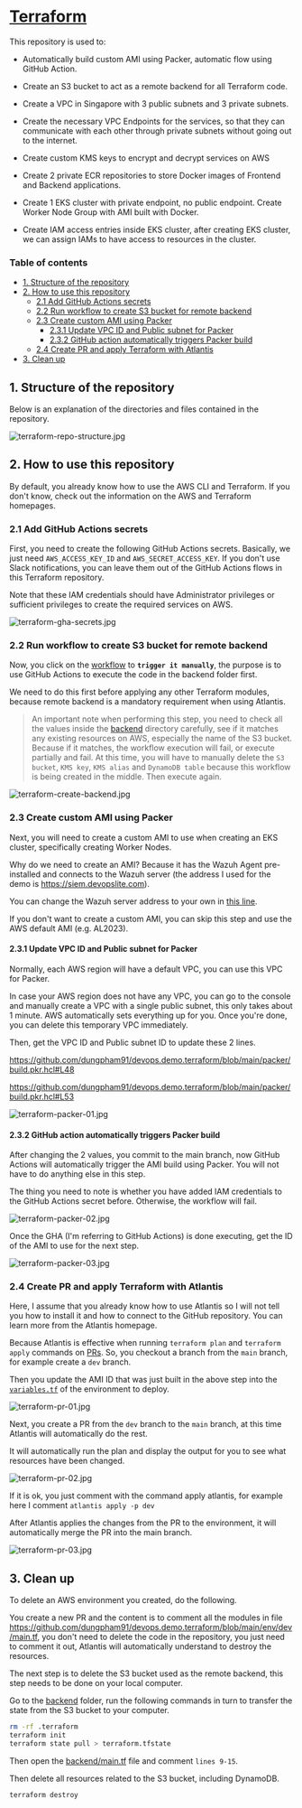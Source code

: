 # [Terraform](https://github.com/dungpham91/devops.demo.terraform)

This repository is used to:

- Automatically build custom AMI using Packer, automatic flow using GitHub Action.

- Create an S3 bucket to act as a remote backend for all Terraform code.

- Create a VPC in Singapore with 3 public subnets and 3 private subnets.

- Create the necessary VPC Endpoints for the services, so that they can communicate with each other through private subnets without going out to the internet.

- Create custom KMS keys to encrypt and decrypt services on AWS

- Create 2 private ECR repositories to store Docker images of Frontend and Backend applications.

- Create 1 EKS cluster with private endpoint, no public endpoint. Create Worker Node Group with AMI built with Docker.

- Create IAM access entries inside EKS cluster, after creating EKS cluster, we can assign IAMs to have access to resources in the cluster.

### Table of contents

- [1. Structure of the repository](#1-structure-of-the-repository)
- [2. How to use this repository](#2-how-to-use-this-repository)
  - [2.1 Add GitHub Actions secrets](#21-add-github-actions-secrets)
  - [2.2 Run workflow to create S3 bucket for remote backend](#22-run-workflow-to-create-s3-bucket-for-remote-backend)
  - [2.3 Create custom AMI using Packer](#23-create-custom-ami-using-packer)
    - [2.3.1 Update VPC ID and Public subnet for Packer](#231-update-vpc-id-and-public-subnet-for-packer)
    - [2.3.2 GitHub action automatically triggers Packer build](#232-github-action-automatically-triggers-packer-build)
  - [2.4 Create PR and apply Terraform with Atlantis](#24-create-pr-and-apply-terraform-with-atlantis)
- [3. Clean up](#3-clean-up)

## 1. Structure of the repository

Below is an explanation of the directories and files contained in the repository.

![terraform-repo-structure.jpg](../images/terraform/terraform-repo-structure.jpg)

## 2. How to use this repository

By default, you already know how to use the AWS CLI and Terraform. If you don't know, check out the information on the AWS and Terraform homepages.

### 2.1 Add GitHub Actions secrets

First, you need to create the following GitHub Actions secrets. Basically, we just need `AWS_ACCESS_KEY_ID` and `AWS_SECRET_ACCESS_KEY`. If you don't use Slack notifications, you can leave them out of the GitHub Actions flows in this Terraform repository.

Note that these IAM credentials should have Administrator privileges or sufficient privileges to create the required services on AWS.

![terraform-gha-secrets.jpg](../images/terraform/terraform-gha-secrets.jpg)

### 2.2 Run workflow to create S3 bucket for remote backend

Now, you click on the [workflow](https://github.com/dungpham91/devops.demo.terraform/actions/workflows/create-backend.yml) to **`trigger it manually`**, the purpose is to use GitHub Actions to execute the code in the backend folder first.

We need to do this first before applying any other Terraform modules, because remote backend is a mandatory requirement when using Atlantis.

> An important note when performing this step, you need to check all the values ​​inside the [backend](https://github.com/dungpham91/devops.demo.terraform/tree/main/backend) directory carefully, see if it matches any existing resources on AWS, especially the name of the S3 bucket. Because if it matches, the workflow execution will fail, or execute partially and fail. At this time, you will have to manually delete the `S3 bucket`, `KMS key`, `KMS alias` and `DynamoDB table` because this workflow is being created in the middle. Then execute again.

![terraform-create-backend.jpg](../images/terraform/terraform-create-backend.jpg)

### 2.3 Create custom AMI using Packer

Next, you will need to create a custom AMI to use when creating an EKS cluster, specifically creating Worker Nodes.

Why do we need to create an AMI? Because it has the Wazuh Agent pre-installed and connects to the Wazuh server (the address I used for the demo is https://siem.devopslite.com).

You can change the Wazuh server address to your own in [this line](https://github.com/dungpham91/devops.demo.terraform/blob/main/packer/build.pkr.hcl#L141).

If you don't want to create a custom AMI, you can skip this step and use the AWS default AMI (e.g. AL2023).

#### 2.3.1 Update VPC ID and Public subnet for Packer

Normally, each AWS region will have a default VPC, you can use this VPC for Packer.

In case your AWS region does not have any VPC, you can go to the console and manually create a VPC with a single public subnet, this only takes about 1 minute. AWS automatically sets everything up for you. Once you're done, you can delete this temporary VPC immediately.

Then, get the VPC ID and Public subnet ID to update these 2 lines.

https://github.com/dungpham91/devops.demo.terraform/blob/main/packer/build.pkr.hcl#L48

https://github.com/dungpham91/devops.demo.terraform/blob/main/packer/build.pkr.hcl#L53

![terraform-packer-01.jpg](../images/terraform/terraform-packer-01.jpg)

#### 2.3.2 GitHub action automatically triggers Packer build

After changing the 2 values, you commit to the main branch, now GitHub Actions will automatically trigger the AMI build using Packer. You will not have to do anything else in this step.

The thing you need to note is whether you have added IAM credentials to the GitHub Actions secret before. Otherwise, the workflow will fail.

![terraform-packer-02.jpg](../images/terraform/terraform-packer-02.jpg)

Once the GHA (I'm referring to GitHub Actions) is done executing, get the ID of the AMI to use for the next step.

![terraform-packer-03.jpg](../images/terraform/terraform-packer-03.jpg)

### 2.4 Create PR and apply Terraform with Atlantis

Here, I assume that you already know how to use Atlantis so I will not tell you how to install it and how to connect to the GitHub repository. You can learn more from the Atlantis homepage.

Because Atlantis is effective when running `terraform plan` and `terraform apply` commands on [PRs](https://github.com/dungpham91/devops.demo.terraform/pulls?q=is%3Apr+is%3Aclosed). So, you checkout a branch from the `main` branch, for example create a `dev` branch.

Then you update the AMI ID that was just built in the above step into the [`variables.tf`](https://github.com/dungpham91/devops.demo.terraform/blob/main/env/dev/variables.tf#L33) of the environment to deploy.

![terraform-pr-01.jpg](../images/terraform/terraform-pr-01.jpg)

Next, you create a PR from the `dev` branch to the `main` branch, at this time Atlantis will automatically do the rest.

It will automatically run the plan and display the output for you to see what resources have been changed.

![terraform-pr-02.jpg](../images/terraform/terraform-pr-02.jpg)

If it is ok, you just comment with the command apply atlantis, for example here I comment `atlantis apply -p dev`

After Atlantis applies the changes from the PR to the environment, it will automatically merge the PR into the main branch.

![terraform-pr-03.jpg](../images/terraform/terraform-pr-03.jpg)

## 3. Clean up

To delete an AWS environment you created, do the following.

You create a new PR and the content is to comment all the modules in file https://github.com/dungpham91/devops.demo.terraform/blob/main/env/dev/main.tf, you don't need to delete the code in the repository, you just need to comment it out, Atlantis will automatically understand to destroy the resources.

The next step is to delete the S3 bucket used as the remote backend, this step needs to be done on your local computer.

Go to the [backend](https://github.com/dungpham91/devops.demo.terraform/tree/main/backend) folder, run the following commands in turn to transfer the state from the S3 bucket to your computer.

```sh
rm -rf .terraform
terraform init
terraform state pull > terraform.tfstate
```

Then open the [backend/main.tf](https://github.com/dungpham91/devops.demo.terraform/blob/main/backend/main.tf) file and comment `lines 9-15`.

Then delete all resources related to the S3 bucket, including DynamoDB.

```sh
terraform destroy
```